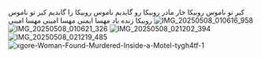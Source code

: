 کیر تو ناموس روبیکا خار مادر روبیکا رو گایدیم ناموس روبیکا را گایدیم کیر تو ناموس روبیکا زنده باد مهسا ایمنی مهسا امینی مهسا امینی ![IMG_20250508_010616_958](https://github.com/user-attachments/assets/75760a50-1ae1-4abe-8338-a2e6dadc97cf)
![IMG_20250508_010621_326](https://github.com/user-attachments/assets/05ae3699-3047-4330-98a0-9266966534b4)
![IMG_20250508_021202_394](https://github.com/user-attachments/assets/2018acfc-3b2b-44e5-a71f-8fd0a238b900)
![IMG_20250508_021219_485](https://github.com/user-attachments/assets/92454330-9187-4db7-a269-b6e4f7ea365d)
![xgore-Woman-Found-Murdered-Inside-a-Motel-tygh4tf-1](https://github.com/user-attachments/assets/562e50bc-cd6d-4cc2-8c10-aa2bd4e23edd)
